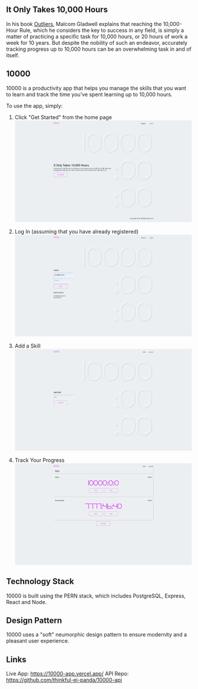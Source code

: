 ## It Only Takes 10,000 Hours

In his book [Outliers](https://en.wikipedia.org/wiki/Outliers_(book)), Malcom Gladwell explains that reaching the 10,000-Hour Rule, which he considers the key to success in any field, is simply a matter of practicing a specific task for 10,000 hours, or 20 hours of work a week for 10 years. But despite the nobility of such an endeavor, accurately tracking progress up to 10,000 hours can be an overwhelming task in and of itself.

## 10000
10000 is a productivity app that helps you manage the skills that you want to learn and track the time you’ve spent learning up to 10,000 hours.

To use the app, simply:

1. Click "Get Started" from the home page
![Home Page](./screenshots/10000-home.png "Home Page")

2. Log In (assuming that you have already registered)
![Login Page](./screenshots/10000-login.png "Login")

3. Add a Skill
![Add Skill Page](./screenshots/10000-addskill.png "Add Skill")

4. Track Your Progress
![Skills Page](./screenshots/10000-skills.png "Skills")

## Technology Stack
10000 is built using the PERN stack, which includes PostgreSQL, Express, React and Node.

## Design Pattern
10000 uses a "soft" neumorphic design pattern to ensure modernity and a pleasant user experience.

## Links
Live App: https://10000-app.vercel.app/
API Repo: https://github.com/thinkful-ei-panda/10000-api